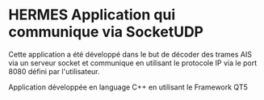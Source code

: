# HERMES Application qui communique via SocketUDP

Cette application a été développé dans le but de décoder des trames AIS via un serveur socket et communique en utilisant le protocole IP via le port 8080 défini par l'utilisateur.

Application développée en language C++ en utilisant le Framework QT5

